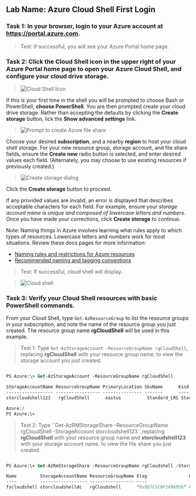 ## Lab Name: Azure Cloud Shell First Login

### Task 1: In your browser, login to your Azure account at **https://portal.azure.com**.

> Test: If successful, you will see your Azure Portal home page.

### Task 2: Click the Cloud Shell icon in the upper right of your Azure Portal home page to open your Azure Cloud Shell, and configure your cloud drive storage.

> ![Cloud Shell Icon](https://i.imgur.com/nLx6dsO.png)

If this is your first time in the shell you will be prompted to choose Bash or PowerShell, **choose PowerShell**. You are then prompted create your cloud drive storage. Rather than accepting the defaults by clicking the **Create storage** button, lick the **Show advanced settings** link.



> ![Prompt to create Azure file share](https://i.imgur.com/xWWDFl0.png)



Choose your desired **subscription**, and a nearby **region** to host your cloud shell storage. For your new resource group, storage account, and file share fields, ensure the **Create new** radio button is selected, and enter desired values each field. (Alternately, you may choose to use existing resources if previously created.)

> ![Create storage dialog](https://i.imgur.com/Ip0TCfR.png)

Click the **Create storage** button to proceed.

If any provided values are invalid, an error is displayed that describes acceptable characters for each field. For example, ensure your *storage account name is unique and composed of lowercase letters and numbers*. Once you have made your corrections, click **Create storage** to continue.

Note: Naming things in Azure involves learning what rules apply to which types of resources. Lowercase letters and numbers work for most situations. Review these docs pages for more information:
* [Naming rules and restrictions for Azure resources](https://docs.microsoft.com/en-us/azure/azure-resource-manager/management/resource-name-rules)
*  [Recommended naming and tagging conventions](https://docs.microsoft.com/en-us/azure/cloud-adoption-framework/ready/azure-best-practices/naming-and-tagging) 

> Test: If successful, cloud shell will display.

> ![Cloud shell](https://i.imgur.com/t27N5kH.png)

### Task 3: Verify your Cloud Shell resources with basic PowerShell commands.

From your Cloud Shell, type `Get-AzResourceGroup` to list the resource groups in your subscription, and note the name of the resource group you just created. The resource group name **rgCloudShell** will be used in this example.

> Test 1: Type `Get-AzStorageAccount -ResourceGroupName rgCloudShell`, replacing **rgCloudShell** with your resource group name, to view the storage account you just created.

```ps

PS Azure:\> Get-AzStorageAccount -ResourceGroupName rgCloudShell

StorageAccountName ResourceGroupName PrimaryLocation SkuName      Kind      AccessTier CreationTime         ProvisioningState EnableHttpsTrafficOnly LargeFileShares
------------------ ----------------- --------------- -------      ----      ---------- ------------         ----------------- ---------------------- ---------------
storcloudshell123   rgCloudShell      eastus          Standard_LRS StorageV2 Hot        3/6/2020 11:21:39 AM Succeeded         True

Azure:/
PS Azure:\>
```

> Test 2: Type ``Get-AzRMStorageShare -ResourceGroupName rgCloudShell -StorageAccount storcloudshell123 `,replacing **rgCloudShell** with your resource group name and **storcloudshell123** with your storage account name, to view the file share you just created.

```ps

PS Azure:\> Get-AzRmStorageShare -ResourceGroupName rgCloudshell -StorageAccountName storcloudshell123

Name         StorageAccountName ResourceGroupName Etag                QuotaGiB LastModifiedTime
----         ------------------ ----------------- ----                -------- ----------------
fscloudshell storcloudshelldc   rgCloudshell      "0x8D7C1C0F2496956" 6        2020-03-06 11:24:33Z
```
